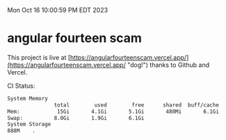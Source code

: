 Mon Oct 16 10:00:59 PM EDT 2023

# angular fourteen scam


This project is live at [https://angularfourteenscam.vercel.app/](https://angularfourteenscam.vercel.app/ "dog!") thanks to Github and Vercel.

CI Status: 

```bash
System Memory
               total        used        free      shared  buff/cache   available
Mem:            15Gi       4.1Gi       5.1Gi       480Mi       6.1Gi        10Gi
Swap:          8.0Gi       1.9Gi       6.1Gi
System Storage
888M	.
```
